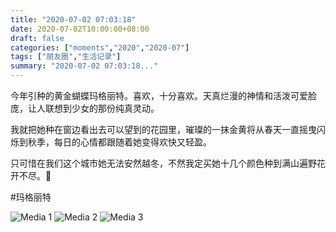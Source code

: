 ```yaml
---
title: "2020-07-02 07:03:18"
date: 2020-07-02T10:00:00+08:00
draft: false
categories: ["moments","2020","2020-07"]
tags: ["朋友圈","生活记录"]
summary: "2020-07-02 07:03:18..."
---
```


今年引种的黄金蝴蝶玛格丽特。喜欢，十分喜欢。天真烂漫的神情和活泼可爱脸庞，让人联想到少女的那份纯真灵动。

我就把她种在窗边看出去可以望到的花园里，璀璨的一抹金黄将从春天一直摇曳闪烁到秋季，每日的心情都跟随着她变得欢快又轻盈。

只可惜在我们这个城市她无法安然越冬，不然我定买她十几个颜色种到满山遍野花开不尽。🥰

#玛格丽特

![Media 1](/Moments/photos/2020-07-02/202007020703180.jpg)
![Media 2](/Moments/photos/2020-07-02/202007020703181.jpg)
![Media 3](/Moments/photos/2020-07-02/202007020703182.jpg)

